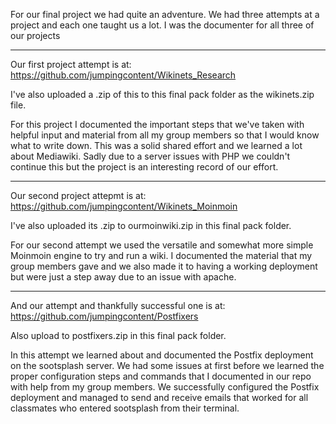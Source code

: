 For our final project we had quite an adventure. We had three attempts at a project and each one taught us a lot. I was the documenter for 
all three of our projects 

------------------------------------------

Our first project attempt is at: https://github.com/jumpingcontent/Wikinets_Research

I've also uploaded a .zip of this to this final pack folder as the wikinets.zip file.

For this project I documented the important steps that we've taken with helpful input and material from all my group members so that I would know what to write down. This was a solid shared effort and we learned a lot about Mediawiki. Sadly due to a server issues with PHP we couldn't continue this but the project is an interesting record of our effort.

------------------------------------------

Our second project attepmt is at: https://github.com/jumpingcontent/Wikinets_Moinmoin

I've also uploaded its .zip to ourmoinwiki.zip in this final pack folder.

For our second attempt we used the versatile and somewhat more simple Moinmoin engine to try and run a wiki. I documented the material that my group members gave and we also made it to having a working deployment but were just a step away due to an issue with apache.

-----------------------------------------

And our attempt and thankfully successful one is at: https://github.com/jumpingcontent/Postfixers

Also upload to postfixers.zip in this final pack folder.

In this attempt we learned about and documented the Postfix deployment on the sootsplash server. We had some issues at first before we learned the proper configuration steps and commands that I documented in our repo with help from my group members. We successfully configured the Postfix deployment and managed to send and receive emails that worked for all classmates who entered sootsplash from their terminal.
